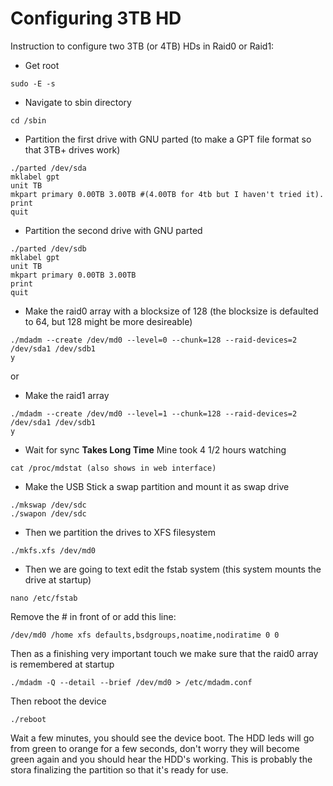 # Configuring 3TB HD

Instruction to configure two 3TB (or 4TB) HDs in Raid0 or Raid1:

- Get root
```
sudo -E -s
```
- Navigate to sbin directory
```
cd /sbin
```
- Partition the first drive with GNU parted (to make a GPT file format so that 3TB+ drives work)
```
./parted /dev/sda
mklabel gpt
unit TB
mkpart primary 0.00TB 3.00TB #(4.00TB for 4tb but I haven't tried it).
print
quit
```

- Partition the second drive with GNU parted
```
./parted /dev/sdb
mklabel gpt
unit TB
mkpart primary 0.00TB 3.00TB
print
quit
```
- Make the raid0 array with a blocksize of 128 (the blocksize is defaulted to 64, but 128 might be more desireable)

```
./mdadm --create /dev/md0 --level=0 --chunk=128 --raid-devices=2 /dev/sda1 /dev/sdb1
y
```
or

- Make the raid1 array
```
./mdadm --create /dev/md0 --level=1 --chunk=128 --raid-devices=2 /dev/sda1 /dev/sdb1
y
```
- Wait for sync **Takes Long Time** Mine took 4 1/2 hours watching

```
cat /proc/mdstat (also shows in web interface)
```

- Make the USB Stick a swap partition and mount it as swap drive
```
./mkswap /dev/sdc
./swapon /dev/sdc
```
- Then we partition the drives to XFS filesystem
```
./mkfs.xfs /dev/md0
```
- Then we are going to text edit the fstab system (this system mounts the drive at startup)
```
nano /etc/fstab
```
Remove the # in front of or add this line:
```
/dev/md0 /home xfs defaults,bsdgroups,noatime,nodiratime 0 0
```
Then as a finishing very important touch we make sure that the raid0 array is remembered at startup
```
./mdadm -Q --detail --brief /dev/md0 > /etc/mdadm.conf
```

Then reboot the device
```
./reboot
```

Wait a few minutes, you should see the device boot. The HDD leds will go from green to orange for a few seconds, don't worry they will become green again and you should hear the HDD's working. This is probably the stora finalizing the partition so that it's ready for use.